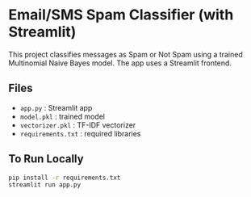 # Email/SMS Spam Classifier (with Streamlit)

This project classifies messages as Spam or Not Spam using a trained Multinomial Naive Bayes model.
The app uses a Streamlit frontend.

## Files
- `app.py` : Streamlit app
- `model.pkl` : trained model
- `vectorizer.pkl` : TF-IDF vectorizer
- `requirements.txt` : required libraries

## To Run Locally
```bash
pip install -r requirements.txt
streamlit run app.py
